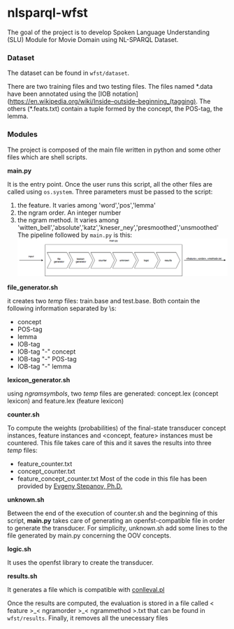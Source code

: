 # nlsparql-wfst
The goal of the project is to develop Spoken Language Understanding (SLU) Module for Movie Domain using NL-SPARQL Dataset.
### Dataset
The dataset can be found in `wfst/dataset`.

There are two training files and two testing files. The files named \*.data have been annotated using the [IOB notation](https://en.wikipedia.org/wiki/Inside–outside–beginning_(tagging). The others (\*.feats.txt) contain a tuple formed by the concept, the POS-tag, the lemma.
### Modules
The project is composed of the main file written in python and some other files which are shell scripts.

**main.py**

It is the entry point. Once the user runs this script, all the other files are called using `os.system`. Three parameters must be passed to the script:
1. the feature. It varies among 'word','pos','lemma'
2. the ngram order. An integer number
3. the ngram method. It varies among 'witten_bell','absolute','katz','kneser_ney','presmoothed','unsmoothed'
The pipeline followed by `main.py` is this:
![](github-images/general-pipeline.png "")

**file_generator.sh**

it creates two _temp_ files: train.base and test.base. Both contain the following information separated by \\s:
* concept
* POS-tag
* lemma
* IOB-tag
* IOB-tag "-" concept
* IOB-tag "-" POS-tag
* IOB-tag "-" lemma

**lexicon_generator.sh**

using *ngramsymbols*, two _temp_ files are generated: concept.lex (concept lexicon) and feature.lex (feature lexicon)

**counter.sh**

To compute the weights (probabilities) of the final-state transducer concept instances, feature instances and \<concept, feature\> instances must be countered. This file takes care of this and it saves the results into three _temp_ files:
* feature_counter.txt
* concept_counter.txt
* feature_concept_counter.txt
Most of the code in this file has been provided by [Evgeny Stepanov, Ph.D.](http://sisl.disi.unitn.it/~estepanov/)

**unknown.sh**

Between the end of the execution of counter.sh and the beginning of this script, **main.py** takes care of generating an openfst-compatible file in order to generate the transducer. For simplicity, unknown.sh add some lines to the file generated by main.py concerning the OOV concepts.

**logic.sh**

It uses the openfst library to create the transducer.

**results.sh**

It generates a file which is compatible with [conlleval.pl](http://www.clips.uantwerpen.be/conll2000/chunking/)

Once the results are computed, the evaluation is stored in a file called \< feature \>\_\< ngramorder \>\_\< ngrammethod \>.txt that can be found in `wfst/results`.
Finally, it removes all the unecessary files
